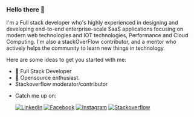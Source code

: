 ### Hello there 👋

I'm a Full stack developer who's highly experienced in designing and developing end-to-end enterprise-scale SaaS applications focusing on modern web technologies and IOT technologies, Performance and Cloud Computing. I'm also a stackOverFlow contributor, and a mentor who actively helps the community to learn new things in technology.

Here are some ideas to get you started with me:
- 🔭 Full Stack Developer
- 🌱 Opensource enthusiast.
- Stackoverflow moderator/contributor
- <p>Catch me up on:</p> 
     <a href="https://www.linkedin.com/in/selaka-nanayakkara-7b0a4a56/" target="_blank"><img src="https://img.shields.io/badge/LinkedIn-%230077B5.svg?&style=flat-square&logo=linkedin&logoColor=white" alt="LinkedIn"></a>
     <a href="https://www.facebook.com/profile.php?id=100002950452810" target="_blank"><img src="https://img.shields.io/badge/Facebook-%231877F2.svg?&style=flat-square&logo=facebook&logoColor=white" alt="Facebook"></a>
     <a href="https://www.instagram.com/selaa.online/" target="_blank"><img src="https://img.shields.io/badge/Instagram-%23E4405F.svg?&style=flat-square&logo=instagram&logoColor=white" alt="Instagram"></a>
     <a href="https://stackoverflow.com/users/4672460/selaka-nanayakkara" target="_blank"><img src="https://github-readme-stackoverflow.vercel.app/?userID=4672460&theme=dark" alt="Stackoverflow"></a>
     




